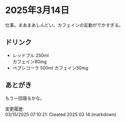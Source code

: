 # 2025年3月14日

仕事。まあまあしんどい。カフェインの反動がでかすぎる。

## ドリンク

- レッドブル 250ml  
カフェイン80mg
- ペプシコーラ 500ml
カフェイン50mg

## あとがき

もう一回寝るかな。

変更履歴:  
03/15/2025 07:10:21: Created 2025 03 14 (markdown)  
